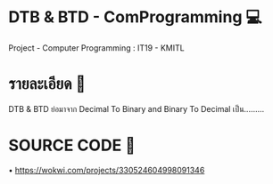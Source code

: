 # DTB & BTD - ComProgramming 💻
Project - Computer Programming : IT19 - KMITL 

# รายละเอียด 📝
<div border-left=".20em solid gray">
DTB & BTD ย่อมาจาก Decimal To Binary and Binary To Decimal เป็น.........
</div>

# SOURCE CODE 📌
• https://wokwi.com/projects/330524604998091346
